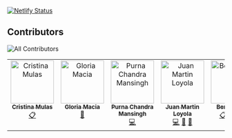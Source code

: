 [![Netlify Status](https://api.netlify.com/api/v1/badges/9d4654a4-3b5a-41f3-b5ed-c64a6a7f45f4/deploy-status)](https://app.netlify.com/sites/amazing-borg-b90f51/deploys)



## Contributors
![All Contributors](https://img.shields.io/github/all-contributors/data-umbrella/data-umbrella.github.io?color=ee8449&style=flat-square)

<!-- ALL-CONTRIBUTORS-LIST:START - Do not remove or modify this section -->
<!-- prettier-ignore-start -->
<!-- markdownlint-disable -->
<table>
  <tbody>
    <tr>
      <td align="center" valign="top" width="14.28%"><a href="https://www.cristinamulas.com"><img src="https://avatars.githubusercontent.com/u/43222117?v=4?s=100" width="100px;" alt="Cristina Mulas"/><br /><sub><b>Cristina Mulas</b></sub></a><br /><a href="#eventOrganizing-Cristinamulas" title="Event Organizing">📋</a></td>
      <td align="center" valign="top" width="14.28%"><a href="https://www.linkedin.com/in/gloriamacia"><img src="https://avatars.githubusercontent.com/u/17580456?v=4?s=100" width="100px;" alt="Gloria Macia"/><br /><sub><b>Gloria Macia</b></sub></a><br /><a href="#promotion-gloriamacia" title="Promotion">📣</a></td>
      <td align="center" valign="top" width="14.28%"><a href="http://purnamansingh.com/"><img src="https://avatars.githubusercontent.com/u/42216008?v=4?s=100" width="100px;" alt="Purna Chandra Mansingh"/><br /><sub><b>Purna Chandra Mansingh</b></sub></a><br /><a href="#code-purna135" title="Code">💻</a></td>
      <td align="center" valign="top" width="14.28%"><a href="https://jmloyola.github.io/"><img src="https://avatars.githubusercontent.com/u/2133361?v=4?s=100" width="100px;" alt="Juan Martin Loyola"/><br /><sub><b>Juan Martin Loyola</b></sub></a><br /><a href="#code-jmloyola" title="Code">💻</a> <a href="#talk-jmloyola" title="Talks">📢</a> <a href="#blog-jmloyola" title="Blogposts">📝</a></td>
      <td align="center" valign="top" width="14.28%"><a href="https://github.com/BerylKanali"><img src="https://avatars.githubusercontent.com/u/50364045?v=4?s=100" width="100px;" alt="BerylKanali"/><br /><sub><b>BerylKanali</b></sub></a><br /><a href="#eventOrganizing-BerylKanali" title="Event Organizing">📋</a> <a href="#talk-BerylKanali" title="Talks">📢</a> <a href="#blog-BerylKanali" title="Blogposts">📝</a> <a href="#projectManagement-BerylKanali" title="Project Management">📆</a></td>
      <td align="center" valign="top" width="14.28%"><a href="https://github.com/SangamSwadiK"><img src="https://avatars.githubusercontent.com/u/35230623?v=4?s=100" width="100px;" alt="SangamSwadiK"/><br /><sub><b>SangamSwadiK</b></sub></a><br /><a href="#eventOrganizing-SangamSwadiK" title="Event Organizing">📋</a> <a href="#blog-SangamSwadiK" title="Blogposts">📝</a> <a href="#code-SangamSwadiK" title="Code">💻</a></td>
      <td align="center" valign="top" width="14.28%"><a href="http://jtorreggiani.github.io/"><img src="https://avatars.githubusercontent.com/u/4009178?v=4?s=100" width="100px;" alt="Joe Torreggiani"/><br /><sub><b>Joe Torreggiani</b></sub></a><br /><a href="#doc-jtorreggiani" title="Documentation">📖</a> <a href="#code-jtorreggiani" title="Code">💻</a></td>
    </tr>
  </tbody>
</table>

<!-- markdownlint-restore -->
<!-- prettier-ignore-end -->

<!-- ALL-CONTRIBUTORS-LIST:END -->



